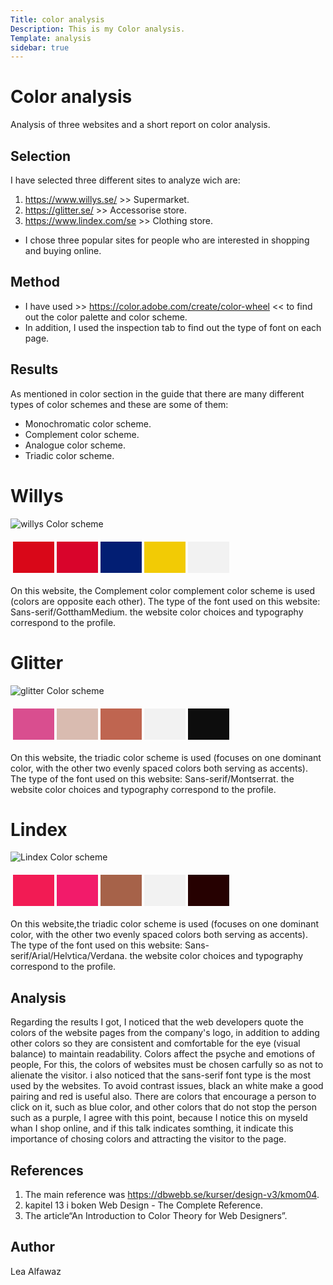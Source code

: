 ```yaml
---
Title: color analysis
Description: This is my Color analysis.
Template: analysis
sidebar: true
---
```


Color analysis
=======================

Analysis of three websites and a short report on color analysis.

Selection
-----------------------
I have selected three different sites to analyze wich are:
1. https://www.willys.se/ >> Supermarket.
2. https://glitter.se/ >> Accessorise store.
3. https://www.lindex.com/se >> Clothing store.

* I chose three popular sites for people who are interested in shopping and buying online.

Method
-----------------------

* I have used >> https://color.adobe.com/create/color-wheel << to find out the color palette and color scheme.
* In addition, I used the inspection tab to find out the type of font on each page.

Results
-----------------------
As mentioned in color section in the guide that there are many different types of color schemes and these are some of them:
* Monochromatic color scheme.
* Complement color scheme.
* Analogue color scheme.
* Triadic color scheme.

# Willys
![willys](%assets_url%/img/willys.jpg)
Color scheme
<table style="border-spacing: 4px; border-collapse: separate">
<tr>
<td style="height: 50px; width: 50px; background-color: #D90718">
<td style="height: 50px; width: 50px; background-color: #D9042B">
<td style="height: 50px; width: 50px; background-color: #021E73">
<td style="height: 50px; width: 50px; background-color: #F2CB05">
<td style="height: 50px; width: 50px; background-color: #F2F2F2">
</tr>
</table>
On this website, the Complement color complement color scheme is used (colors are opposite each other).
The type of the font used on this website: Sans-serif/GotthamMedium.
the website color choices and typography correspond to the profile.

# Glitter
![glitter](%assets_url%/img/glitter.jpg)
Color scheme
<table style="border-spacing: 4px; border-collapse: separate">
<tr>
<td style="height: 50px; width: 50px; background-color: #D94E8F">
<td style="height: 50px; width: 50px; background-color: #D9BBB0">
<td style="height: 50px; width: 50px; background-color: #BF6550">
<td style="height: 50px; width: 50px; background-color: #F2F2F2">
<td style="height: 50px; width: 50px; background-color: #0D0D0D">
</tr>
</table>
On this website, the triadic color scheme is used (focuses on one dominant color, with the other two evenly spaced colors both serving as accents).
The type of the font used on this website: Sans-serif/Montserrat.
the website color choices and typography correspond to the profile.

# Lindex
![Lindex](%assets_url%/img/lindex.jpg)
Color scheme
<table style="border-spacing: 4px; border-collapse: separate">
<tr>
<td style="height: 50px; width: 50px; background-color: #F21B54">
<td style="height: 50px; width: 50px; background-color: #F21B6A">
<td style="height: 50px; width: 50px; background-color: #A66249">
<td style="height: 50px; width: 50px; background-color: #F2F2F2">
<td style="height: 50px; width: 50px; background-color: #260101">
</tr>
</table>
On this website,the triadic color scheme is used (focuses on one dominant color, with the other two evenly spaced colors both serving as accents).
The type of the font used on this website: Sans-serif/Arial/Helvtica/Verdana.
the website color choices and typography correspond to the profile.

Analysis
-----------------------

Regarding the results I got, I noticed that the web developers quote the colors of the website pages from the company's logo, in addition to adding other colors so they are consistent and comfortable for the eye (visual balance) to maintain readability.
Colors affect the psyche and emotions of people, For this, the colors of websites must be chosen carfully so as not to alienate the visitor.
i also noticed that the sans-serif font type is the most used by the websites.
To avoid contrast issues, black an white make a good pairing and red is useful also.
There are colors that encourage a person to click on it, such as blue color, and other colors that do not stop the person such as a purple, I agree with this point, because I notice  this on myseld whan I shop online, and if this talk indicates somthing, it indicate this importance of chosing colors and attracting the visitor to the page.

References
-----------------------
1. The main reference was <https://dbwebb.se/kurser/design-v3/kmom04>.
2. kapitel 13 i boken Web Design - The Complete Reference.
3. The article“An Introduction to Color Theory for Web Designers”.

Author
-----------------------

Lea Alfawaz